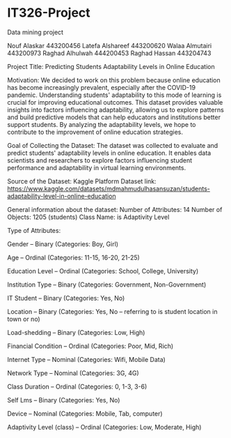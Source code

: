 # IT326-Project
Data mining project

Nouf Alaskar 443200456
Latefa Alshareef 443200620
Walaa Almutairi 443200973
Raghad Alhulwah 444200453
Raghad Hassan 443204743

Project Title: Predicting Students Adaptability Levels in Online Education

Motivation: We decided to work on this problem because online education has become increasingly prevalent, especially after the COVID-19 pandemic. Understanding students' adaptability to this mode of learning is crucial for improving educational outcomes. This dataset provides valuable insights into factors influencing adaptability, allowing us to explore patterns and build predictive models that can help educators and institutions better support students. By analyzing the adaptability levels, we hope to contribute to the improvement of online education strategies.

Goal of Collecting the Dataset: The dataset was collected to evaluate and predict students' adaptability levels in online education. It enables data scientists and researchers to explore factors influencing student performance and adaptability in virtual learning environments.

Source of the Dataset: Kaggle Platform
Dataset link: https://www.kaggle.com/datasets/mdmahmudulhasansuzan/students-adaptability-level-in-online-education

General information about the dataset:
Number of Attributes: 14
Number of Objects: 1205 (students)
Class Name: is Adaptivity Level

Type of Attributes:

Gender – Binary
(Categories: Boy, Girl)

Age – Ordinal
(Categories: 11-15, 16-20, 21-25)

Education Level – Ordinal
(Categories: School, College, University)

Institution Type – Binary
(Categories: Government, Non-Government)

IT Student – Binary
(Categories: Yes, No)

Location – Binary
(Categories: Yes, No – referring to is student location in town or no)

Load-shedding – Binary
(Categories: Low, High)

Financial Condition – Ordinal
(Categories: Poor, Mid, Rich)

Internet Type – Nominal
(Categories: Wifi, Mobile Data)

Network Type – Nominal
(Categories: 3G, 4G)

Class Duration – Ordinal
(Categories: 0, 1-3, 3-6)

Self Lms – Binary
(Categories: Yes, No)

Device – Nominal
(Categories: Mobile, Tab, computer)

Adaptivity Level (class) – Ordinal
(Categories: Low, Moderate, High)

